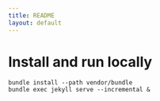 ```yaml
---
title: README
layout: default
---
```


Install and run locally
=======================

```
bundle install --path vendor/bundle
bundle exec jekyll serve --incremental &
```
